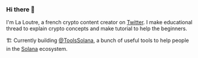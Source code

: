 ### Hi there 👋

I'm La Loutre, a french crypto content creator on [Twitter](https://twitter.com/laloutre). I make educational thread to explain crypto concepts and make tutorial to help the beginners.


🏗️ Currently building [@ToolsSolana](https://twitter.com/ToolsSolana), a bunch of useful tools to help people in the [Solana](https://solana.com/fr) ecosystem.

<!--
**cryptoloutre/cryptoloutre** is a ✨ _special_ ✨ repository because its `README.md` (this file) appears on your GitHub profile.

Here are some ideas to get you started:

- 🔭 I’m currently working on ...
- 🌱 I’m currently learning ...
- 👯 I’m looking to collaborate on ...
- 🤔 I’m looking for help with ...
- 💬 Ask me about ...
- 📫 How to reach me: ...
- 😄 Pronouns: ...
- ⚡ Fun fact: ...
-->
